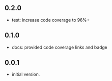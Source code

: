 ## 0.2.0

- test: increase code coverage to 96%+

## 0.1.0

- docs: provided code coverage links and badge

## 0.0.1

- initial version.

